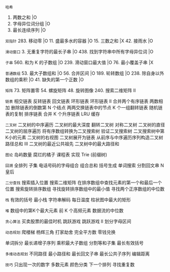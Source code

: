 `哈希`
1. 两数之和 |O 
49. 字母异位词分组 |O 
128. 最长连续序列 |O 


`双指针`
283. 移动零 |O 
11. 盛最多水的容器 |O 
15. 三数之和 |X
42. 接雨水 |O 


`滑动窗口`
3. 无重复字符的最长子串 |O 
438. 找到字符串中所有字母异位词 |O 


`子串`
560. 和为 K 的子数组 |O 
239. 滑动窗口最大值 |O 
76. 最小覆盖子串 |X 


`普通数组`
53. 最大子数组和 |O 
56. 合并区间 |O 
189. 轮转数组 |O 
238. 除自身以外数组的乘积 |O 
41. 缺失的第一个正数 |O 


`矩阵`
73. 矩阵置零
54. 螺旋矩阵
48. 旋转图像
240. 搜索二维矩阵 II


`链表`
相交链表
反转链表
回文链表
环形链表
环形链表 II
合并两个有序链表
两数相加
删除链表的倒数第 N 个结点
两两交换链表中的节点
K 个一组翻转链表
随机链表的复制
排序链表
合并 K 个升序链表
LRU 缓存


`二叉树`
二叉树的中序遍历
二叉树的最大深度
翻转二叉树
对称二叉树
二叉树的直径
二叉树的层序遍历
将有序数组转换为二叉搜索树
验证二叉搜索树
二叉搜索树中第K小的元素
二叉树的右视图
二叉树展开为链表
从前序与中序遍历序列构造二叉树
路径总和 III
二叉树的最近公共祖先
二叉树中的最大路径和


`图论`
岛屿数量
腐烂的橘子
课程表
实现 Trie (前缀树)


`回溯`
全排列
子集
电话号码的字母组合
组合总和
括号生成
单词搜索
分割回文串
N 皇后


`二分查找`
搜索插入位置
搜索二维矩阵
在排序数组中查找元素的第一个和最后一个位置
搜索旋转排序数组
寻找旋转排序数组中的最小值
寻找两个正序数组的中位数


`栈`
有效的括号
最小栈
字符串解码
每日温度
柱状图中最大的矩形


`堆`
数组中的第K个最大元素
前 K 个高频元素
数据流的中位数


`贪心算法`
买卖股票的最佳时机
跳跃游戏
跳跃游戏 II
划分字母区间


`动态规划`
爬楼梯
杨辉三角
打家劫舍
完全平方数
零钱兑换


单词拆分
最长递增子序列
乘积最大子数组
分割等和子集
最长有效括号


`多维动态规划`
不同路径
最小路径和
最长回文子串
最长公共子序列
编辑距离


`技巧`
只出现一次的数字
多数元素
颜色分类
下一个排列
寻找重复数

